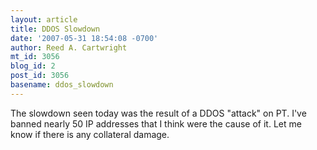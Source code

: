 ```yaml
---
layout: article
title: DDOS Slowdown
date: '2007-05-31 18:54:08 -0700'
author: Reed A. Cartwright
mt_id: 3056
blog_id: 2
post_id: 3056
basename: ddos_slowdown
---
```

The slowdown seen today was the result of a DDOS "attack" on PT.  I've banned nearly 50 IP addresses that I think were the cause of it.  Let me know if there is any collateral damage.
